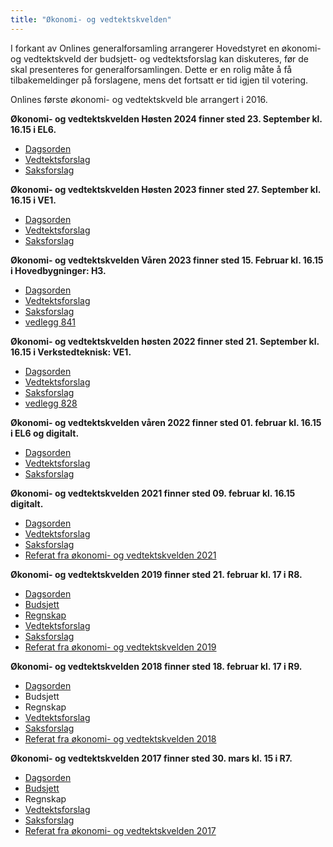 ```yaml
---
title: "Økonomi- og vedtektskvelden"
---
```


I forkant av Onlines generalforsamling arrangerer Hovedstyret en økonomi- og vedtektskveld der budsjett- og vedtektsforslag kan diskuteres, før de skal presenteres for generalforsamlingen. Dette er en rolig måte å få tilbakemeldinger på forslagene, mens det fortsatt er tid igjen til votering.

Onlines første økonomi- og vedtektskveld ble arrangert i 2016.

**Økonomi- og vedtektskvelden Høsten 2024 finner sted 23. September kl. 16.15 i EL6.**

- [Dagsorden](https://docs.google.com/spreadsheets/d/1XZsxTgOCT3vsMQOZ3kRiz6cLrCb5bH50ckQvGgc2Lm8/edit?gid=0#gid=0)
- [Vedtektsforslag](/generalforsamlinger/2024-h/vedtekstforslag)
- [Saksforslag](/generalforsamlinger/2024-h/saksforslag)

**Økonomi- og vedtektskvelden Høsten 2023 finner sted 27. September kl. 16.15 i VE1.**

- [Dagsorden](https://docs.google.com/spreadsheets/d/1D6NLEv3FfNVNnqDG2uzbkX2L9-b0qsCkdL5vGMRKapA/edit#gid=0)
- [Vedtektsforslag](/generalforsamlinger/2023-h/vedtekstforslag)
- [Saksforslag](/generalforsamlinger/2023-h/saksforslag)

**Økonomi- og vedtektskvelden Våren 2023 finner sted 15. Februar kl. 16.15 i Hovedbygninger: H3.**

- [Dagsorden](https://docs.google.com/spreadsheets/d/1qeyaBaib49N1UWHiVj5FqUcoujfN0kPGiuQqPCAeBqo/edit?usp=sharing)
- [Vedtektsforslag](/generalforsamlinger/2023-v/vedtekstforslag)
- [Saksforslag](/generalforsamlinger/2023-v/saksforslag)
- [vedlegg 841](https://wiki.online.ntnu.no/attachments/841-Referat_genVORS_1.pdf)

**Økonomi- og vedtektskvelden høsten 2022 finner sted 21. September kl. 16.15 i Verkstedteknisk: VE1.**

- [Dagsorden](https://wiki.online.ntnu.no/okogved/dagsorden22h/)
- [Vedtektsforslag](/generalforsamlinger/2022-h/vedtekstforslag)
- [Saksforslag](/generalforsamlinger/2022-h/saksforslag)
- [vedlegg 828](/attachments/828-Referat_vedtektskveld_høsten_2022.pdf)

**Økonomi- og vedtektskvelden våren 2022 finner sted 01. februar kl. 16.15 i EL6 og digitalt.**

- [Dagsorden](https://wiki.online.ntnu.no/okogved/dagsorden22/)
- [Vedtektsforslag](/generalforsamlinger/2022/vedtekstforslag)
- [Saksforslag](/generalforsamlinger/2022/saksforslag)

**Økonomi- og vedtektskvelden 2021 finner sted 09. februar kl. 16.15 digitalt.**

- [Dagsorden](https://wiki.online.ntnu.no/okogved/dagsorden21/)
- [Vedtektsforslag](/generalforsamlinger/2021/vedtekstforslag)
- [Saksforslag](/generalforsamlinger/2021/saksforslag)
- [Referat fra økonomi- og vedtektskvelden 2021](okogved-referat2021)

**Økonomi- og vedtektskvelden 2019 finner sted 21. februar kl. 17 i R8.**

- [Dagsorden](https://wiki.online.ntnu.no/okogved/dagsorden19/)
- [Budsjett](https://docs.google.com/spreadsheets/d/1I-4p_l02Y_ZThvSMCD9HRgu3ApbARie46-_FX-1mEBw/edit?usp=sharing)
- [Regnskap](https://docs.google.com/spreadsheets/d/1BDvtP80nsKV5kvy6gEhzqtSGr50tb1bmXXgxjpXdTBU/edit?usp=sharing)
- [Vedtektsforslag](/generalforsamlinger/2019/vedtekstforslag)
- [Saksforslag](/generalforsamlinger/2019/saksforslag)
- [Referat fra økonomi- og vedtektskvelden 2019](okogved-referat2019)

**Økonomi- og vedtektskvelden 2018 finner sted 18. februar kl. 17 i R9.**

- [Dagsorden](https://wiki.online.ntnu.no/okogved/dagsorden18/)
- Budsjett
- Regnskap
- [Vedtektsforslag](/generalforsamlinger/2018/vedtekstforslag)
- [Saksforslag](/generalforsamlinger/2018/saksforslag)
- [Referat fra økonomi- og vedtektskvelden 2018](okogved-referat2018)

**Økonomi- og vedtektskvelden 2017 finner sted 30. mars kl. 15 i R7.**

- [Dagsorden](https://wiki.online.ntnu.no/okogved/dagsorden/)
- [Budsjett](https://docs.google.com/spreadsheets/d/1exCJ_8gr1KrS7Bv4N-JnjUBoUKJ56eaPp4wp0mvs9is/edit?usp=sharing)
- Regnskap
- [Vedtektsforslag](/generalforsamlinger/2017/vedtekstforslag)
- [Saksforslag](/generalforsamlinger/2017/saksforslag)
- [Referat fra økonomi- og vedtektskvelden 2017](okogved-referat2017)
